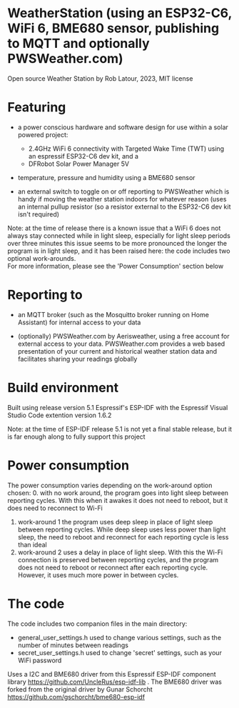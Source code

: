 # WeatherStation (using an ESP32-C6, WiFi 6, BME680 sensor, publishing to MQTT and optionally PWSWeather.com)

Open source Weather Station by Rob Latour, 2023, MIT license

# Featuring

- a power conscious hardware and software design for use within a solar powered project: 
  - 2.4GHz WiFi 6 connectivity with Targeted Wake Time (TWT) using an espressif ESP32-C6 dev kit, and a
  - DFRobot Solar Power Manager 5V
  
- temperature, pressure and humidity using a BME680 sensor

- an external switch to toggle on or off reporting to PWSWeather
  which is handy if moving the weather station indoors for whatever reason
  (uses an internal pullup resistor (so a resistor external to the ESP32-C6 dev kit isn't required)

Note: at the time of release there is a known issue that a WiFi 6 does not always stay connected while in light sleep, especially for light sleep periods over three minutes
      this issue seems to be more pronounced the longer the program is in light sleep, and it has been raised here:
      the code includes two optional work-arounds.  
      For more information, please see the 'Power Consumption' section below

# Reporting to

- an MQTT broker (such as the Mosquitto broker running on Home Assistant) for internal access to your data

- (optionally) PWSWeather.com by Aerisweather, using a free account for external access to your data.
  PWSWeather.com provides a web based presentation of your current and historical weather station data and 
  facilitates sharing your readings globally

# Build environment

Built using release version 5.1 Espressif's ESP-IDF with the Espressif Visual Studio Code extention version 1.6.2

Note: at the time of ESP-IDF release 5.1 is not yet a final stable release, but it is far enough along to fully support this project

# Power consumption

The power consumption varies depending on the work-around option chosen:
0. with no work around, the program goes into light sleep between reporting cycles.  With this when it awakes it does not need to reboot, but it does need to reconnect to Wi-Fi
1. work-around 1 the program uses deep sleep in place of light sleep between reporting cycles.  While deep sleep uses less power than light sleep, the need to reboot and reconnect for each reporting cycle is less than ideal 
2. work-around 2 uses a delay in place of light sleep.  With this the Wi-Fi connection is preserved between reporting cycles, and the program does not need to reboot or reconnect after each reporting cycle.  However, it uses much more power in between cycles.
	
# The code

The code includes two companion files in the main directory:
- general_user_settings.h  used to change various settings, such as the number of minutes between readings
- secret_user_settings.h   used to change 'secret' settings, such as your WiFi password
	
Uses a I2C and BME680 driver from this Espressif ESP-IDF component library https://github.com/UncleRus/esp-idf-lib . 
The BME680 driver was forked from the original driver by Gunar Schorcht https://github.com/gschorcht/bme680-esp-idf
